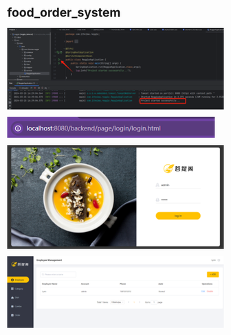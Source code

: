# food_order_system
![how_to_start](how_to_start.png)

![url](url.png)

![login](login.png)


![图片描述](Employee.png)
